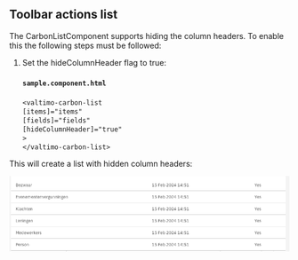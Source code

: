 ## Toolbar actions list

The CarbonListComponent supports hiding the column headers. To enable this the following steps must be followed:

1. Set the hideColumnHeader flag to true:

   #### **`sample.component.html`**

   ```angular2html
   <valtimo-carbon-list
   [items]="items"
   [fields]="fields"
   [hideColumnHeader]="true"
   >
   </valtimo-carbon-list>
   ```

This will create a list with hidden column headers:

![list-without-header.png](./img/list-with-hidden-header.png)
